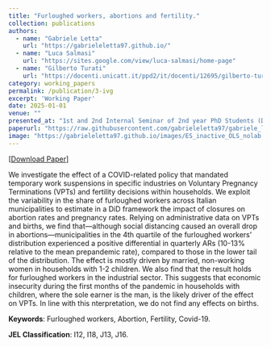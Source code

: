```yaml
---
title: "Furloughed workers, abortions and fertility."
collection: publications
authors:
  - name: "Gabriele Letta"
    url: "https://gabrieleletta97.github.io/"
  - name: "Luca Salmasi"
    url: "https://sites.google.com/view/luca-salmasi/home-page"
  - name: "Gilberto Turati"
    url: "https://docenti.unicatt.it/ppd2/it/docenti/12695/gilberto-turati/profilo"
category: working_papers
permalink: /publication/3-ivg
excerpt: 'Working Paper'
date: 2025-01-01
venue: ""
presented_at: "1st and 2nd Internal Seminar of 2nd year PhD Students (DEFAP, Unicatt, Milan), 2nd PhD Conference in Social Sciences and Economics (DISSE, Sapienza, Rome), XXXVI SIEP 2024 (UniCg, Cagliari), Internal Seminar of 3rd year PhD Students (DEFAP, Unicatt, Milan), 17th UniTO-CCA VPDE Workshop (Poster Session, UniTo-CCA, Turin), PhD & Post-Doc UniMi Brown Bag Seminars (DEMM, UniMi, Milan), 4th Winter Symposium (DEF, Unicatt, Milan), UB School of Economics PhD Seminars (UB, Barcelona), 1st WISE (IdeP, USI, Airolo), 2nd Verona ECWE (DE, UniVr, Verona), BSE PhD Jamboree 2025 (BSE, Barcelona), BReCHS Seminars* (DISMEQ, UniMiB, Milan)"
paperurl: "https://raw.githubusercontent.com/gabrieleletta97/gabriele_letta.github.io/master/files/WP_IVG_Letta_Salmasi_Turati_new.pdf"
image: "https://gabrieleletta97.github.io/images/ES_inactive_OLS_nolab.png"  # Path to your image
---
```


[[Download Paper](https://raw.githubusercontent.com/gabrieleletta97/gabriele_letta.github.io/master/files/WP_IVG_Letta_Salmasi_Turati_new.pdf)]


We investigate the effect of a COVID-related policy that mandated temporary work suspensions in specific industries on Voluntary Pregnancy Terminations (VPTs) and fertility decisions within households. We exploit the variability in the share of furloughed workers across Italian municipalities to estimate in a DiD framework the impact of closures on abortion rates and pregnancy rates. Relying on administrative data on VPTs and births, we find that—although social distancing caused an overall drop in abortions—municipalities in the 4th quartile of the furloughed workers’ distribution experienced a positive differential in quarterly ARs (10-13% relative to the mean prepandemic rate), compared to those in the lower tail of the distribution. The effect is mostly driven by married, non-working women in households with 1-2 children. We also find that the result holds for furloughed workers in the industrial sector. This suggests that economic insecurity during the first months of the pandemic in households with children, where the sole earner is the man, is the likely driver of the effect on VPTs. In line with this nterpretation, we do not find any effects on births. 

**Keywords**: Furloughed workers, Abortion, Fertility, Covid-19.

**JEL Classification**: I12, I18, J13, J16.
